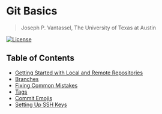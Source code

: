 # Git Basics

> Joseph P. Vantassel, The University of Texas at Austin

[![License](https://img.shields.io/badge/license-CC--By--SA--4.0-brightgreen.svg)](https://github.com/jpvantassel/git-course/blob/master/Licence.md)

## Table of Contents

- [Getting Started with Local and Remote Repositories](./getting_started.md)
- [Branches](./branches.md)
- [Fixing Common Mistakes](./fixing_common_mistakes.md)
- [Tags](./tags.md)
- [Commit Emojis](./emojis.md)
- [Setting Up SSH Keys](./setting_up_ssh_keys.md)
